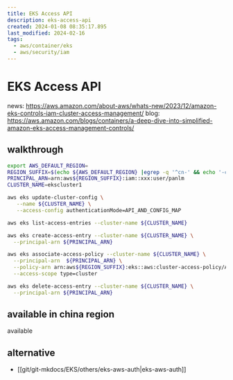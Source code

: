 ```yaml
---
title: EKS Access API
description: eks-access-api
created: 2024-01-08 08:35:17.895
last_modified: 2024-02-16
tags:
  - aws/container/eks
  - aws/security/iam
---
```


# EKS Access API
news:
https://aws.amazon.com/about-aws/whats-new/2023/12/amazon-eks-controls-iam-cluster-access-management/
blog:
https://aws.amazon.com/blogs/containers/a-deep-dive-into-simplified-amazon-eks-access-management-controls/

## walkthrough
```sh
export AWS_DEFAULT_REGION=
REGION_SUFFIX=$(echo ${AWS_DEFAULT_REGION} |egrep -q '^cn-' && echo '-cn' || echo '')
PRINCIPAL_ARN=arn:aws${REGION_SUFFIX}:iam::xxx:user/panlm
CLUSTER_NAME=ekscluster1

aws eks update-cluster-config \
   --name ${CLUSTER_NAME} \
   --access-config authenticationMode=API_AND_CONFIG_MAP

aws eks list-access-entries --cluster-name ${CLUSTER_NAME}

aws eks create-access-entry --cluster-name ${CLUSTER_NAME} \
  --principal-arn ${PRINCIPAL_ARN}

aws eks associate-access-policy --cluster-name ${CLUSTER_NAME} \
  --principal-arn  ${PRINCIPAL_ARN} \
  --policy-arn arn:aws${REGION_SUFFIX}:eks::aws:cluster-access-policy/AmazonEKSClusterAdminPolicy \
  --access-scope type=cluster

```

```sh
aws eks delete-access-entry --cluster-name ${CLUSTER_NAME} \
  --principal-arn ${PRINCIPAL_ARN}
```

## available in china region 
available

## alternative
- [[git/git-mkdocs/EKS/others/eks-aws-auth|eks-aws-auth]]

